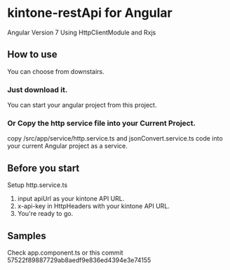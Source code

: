 # kintone-restApi for Angular

Angular Version 7
Using HttpClientModule and Rxjs

## How to use
You can choose from downstairs.

### Just download it.
You can start your angular project from this project.

### Or Copy the http service file into your Current Project.
copy /src/app/service/http.service.ts and jsonConvert.service.ts code into your current Angular project as a service.

## Before you start 
Setup http.service.ts
1. input apiUrl as your kintone API URL.
2. x-api-key in HttpHeaders with your kintone API URL.
3. You're ready to go.

## Samples
Check app.component.ts or this commit 57522f89887729ab8aedf9e836ed4394e3e74155

